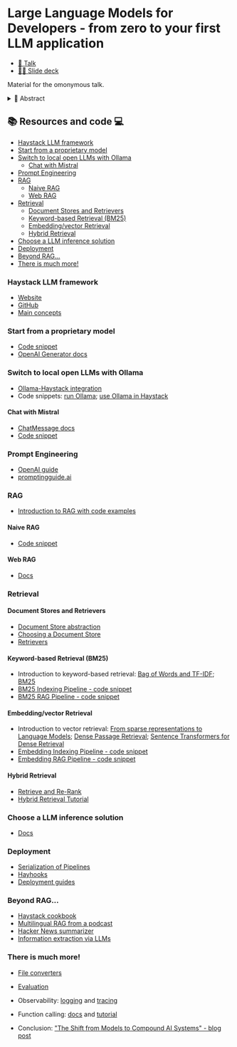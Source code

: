 # Large Language Models for Developers - from zero to your first LLM application
- [🍿 Talk](https://www.youtube.com/watch?v=L6sUztYJXT8)
- [🧑‍🏫 Slide deck](./slide_deck.pdf)

Material for the omonymous talk.

<details><summary>📝 Abstract</summary>
The rise of ChatGPT and Large Language Models has revolutionized the tech landscape, leaving developers overwhelmed by the infinite opportunities and intrigued by the technical challenges posed by their complex nature.

This session provides a developer-centric introduction to LLMs, focused on practical applications.No pre-existing knowledge of LLMs and NLP is required.

You will gain insights into: using closed and open-source models, how to effectively prompt LLMs, vector databases, implementing Retrieval Augmented Generation applications (answer generation based on your data), building more complex applications.

Through a hands-on approach, I will show code examples using open-source tools: Haystack LLM framework, Hugging Face Transformers, Ollama, and more. I will also show how you can switch from proprietary to open models.
</details>

## 📚 Resources and code ‍💻


- [Haystack LLM framework](#haystack-llm-framework)
- [Start from a proprietary model](#start-from-a-proprietary-model)
- [Switch to local open LLMs with Ollama](#switch-to-local-open-llms-with-ollama)
  - [Chat with Mistral](#chat-with-mistral)
- [Prompt Engineering](#prompt-engineering)
- [RAG](#rag)
  - [Naive RAG](#naive-rag)
  - [Web RAG](#web-rag)
- [Retrieval](#retrieval)
  - [Document Stores and Retrievers](#document-stores-and-retrievers)
  - [Keyword-based Retrieval (BM25)](#keyword-based-retrieval-bm25)
  - [Embedding/vector Retrieval](#embeddingvector-retrieval)
  - [Hybrid Retrieval](#hybrid-retrieval)
- [Choose a LLM inference solution](#choose-a-llm-inference-solution)
- [Deployment](#deployment)
- [Beyond RAG...](#beyond-rag)
- [There is much more!](#there-is-much-more)


### Haystack LLM framework
- [Website](https://haystack.deepset.ai)
- [GitHub](https://github.com/deepset-ai/haystack)
- [Main concepts](https://docs.haystack.deepset.ai/v2.0/docs/components_overview)

### Start from a proprietary model
- [Code snippet](./code/start.py)
- [OpenAI Generator docs](https://docs.haystack.deepset.ai/v2.0/docs/openaigenerator)

### Switch to local open LLMs with Ollama
- [Ollama-Haystack integration](https://haystack.deepset.ai/integrations/ollama)
- Code snippets: [run Ollama](./code/ollama.sh); [use Ollama in Haystack](./code/switch_to_ollama.py)

#### Chat with Mistral
- [ChatMessage docs](https://docs.haystack.deepset.ai/v2.0/docs/data-classes#chatmessage)
- [Code snippet](./code/chat_w_mistral.py)

### Prompt Engineering
- [OpenAI guide](https://platform.openai.com/docs/guides/prompt-engineering)
- [promptingguide.ai](https://www.promptingguide.ai/)

### RAG
- [Introduction to RAG with code examples](https://haystack.deepset.ai/blog/rag-pipelines-from-scratch)

#### Naive RAG
- [Code snippet](./code/naive_rag.py)

#### Web RAG
- [Docs](https://docs.haystack.deepset.ai/v2.0/docs/serperdevwebsearch)

### Retrieval

#### Document Stores and Retrievers
- [Document Store abstraction](https://docs.haystack.deepset.ai/v2.0/docs/document-store)
- [Choosing a Document Store](https://docs.haystack.deepset.ai/v2.0/docs/choosing-a-document-store)
- [Retrievers](https://docs.haystack.deepset.ai/v2.0/docs/retrievers)

#### Keyword-based Retrieval (BM25)
- Introduction to keyword-based retrieval: [Bag of Words and TF-IDF](https://github.com/anakin87/neural-search-pills/blob/main/pills/sparse-bow-tfidf.md); [BM25](https://github.com/anakin87/neural-search-pills/blob/main/pills/sparse-bm25.md)
- [BM25 Indexing Pipeline - code snippet](./code/bm25_indexing.py)
- [BM25 RAG Pipeline - code snippet](./code/bm25_rag.py)

#### Embedding/vector Retrieval
- Introduction to vector retrieval: [From sparse representations to Language Models](https://github.com/anakin87/neural-search-pills/blob/main/pills/from-sparse-to-lm.md); [Dense Passage Retrieval](https://github.com/anakin87/neural-search-pills/blob/main/pills/dpr.md); [Sentence Transformers for Dense Retrieval](https://github.com/anakin87/neural-search-pills/blob/main/pills/sbert.md)
- [Embedding Indexing Pipeline - code snippet](./code/embed_indexing.py)
- [Embedding RAG Pipeline - code snippet](./code/embed_rag.py)

#### Hybrid Retrieval
- [Retrieve and Re-Rank](https://github.com/anakin87/neural-search-pills/blob/main/pills/retrieve-re-rank.md)
- [Hybrid Retrieval Tutorial](https://haystack.deepset.ai/tutorials/33_hybrid_retrieval)

### Choose a LLM inference solution
- [Docs](https://docs.haystack.deepset.ai/v2.0/docs/choosing-the-right-generator)

### Deployment
- [Serialization of Pipelines](https://docs.haystack.deepset.ai/v2.0/docs/serialization)
- [Hayhooks](https://docs.haystack.deepset.ai/v2.0/docs/hayhooks)
- [Deployment guides](https://docs.haystack.deepset.ai/v2.0/docs/deployment)

### Beyond RAG...
- [Haystack cookbook](https://github.com/deepset-ai/haystack-cookbook)
- [Multilingual RAG from a podcast](https://colab.research.google.com/github/deepset-ai/haystack-cookbook/blob/main/notebooks/multilingual_rag_podcast.ipynb)
- [Hacker News summarizer](https://huggingface.co/spaces/Tuana/hackernews-summaries)
- [Information extraction via LLMs](https://colab.research.google.com/github/deepset-ai/haystack-cookbook/blob/main/notebooks/information-extraction-gorilla.ipynb)

### There is much more!
- [File converters](https://docs.haystack.deepset.ai/v2.0/docs/file-converters)
- [Evaluation](https://docs.haystack.deepset.ai/v2.0/docs/model-based-evaluation)
- Observability: [logging](https://docs.haystack.deepset.ai/v2.0/docs/logging) and [tracing](https://docs.haystack.deepset.ai/v2.0/docs/tracing)
- Function calling: [docs](https://docs.haystack.deepset.ai/v2.0/docs/function-calling) and [tutorial](https://haystack.deepset.ai/tutorials/40_building_chat_application_with_function_calling)

- Conclusion: ["The Shift from Models to Compound AI Systems" - blog post](https://bair.berkeley.edu/blog/2024/02/18/compound-ai-systems/)
